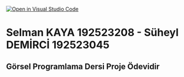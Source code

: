 [![Open in Visual Studio Code](https://classroom.github.com/assets/open-in-vscode-c66648af7eb3fe8bc4f294546bfd86ef473780cde1dea487d3c4ff354943c9ae.svg)](https://classroom.github.com/online_ide?assignment_repo_id=9069733&assignment_repo_type=AssignmentRepo)
# Selman KAYA 192523208 - Süheyl DEMİRCİ 192523045 #
## Görsel Programlama Dersi Proje Ödevidir ##